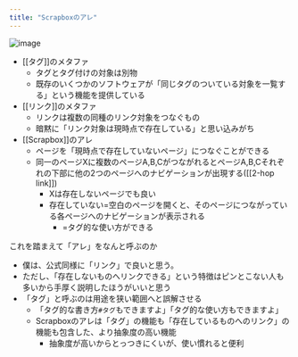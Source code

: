 ```yaml
---
title: "Scrapboxのアレ"
---
```


![image](https://gyazo.com/d2008da658054a7820ce06b8a5de5a6d/thumb/1000)
- [[タグ]]のメタファ
    - タグとタグ付けの対象は別物
    - 既存のいくつかのソフトウェアが「同じタグのついている対象を一覧する」という機能を提供している
- [[リンク]]のメタファ
    - リンクは複数の同種のリンク対象をつなぐもの
    - 暗黙に「リンク対象は現時点で存在している」と思い込みがち
- [[Scrapbox]]のアレ
    - ページを「現時点で存在していないページ」につなぐことができる
    - 同一のページXに複数のページA,B,CがつながれるとページA,B,Cそれぞれの下部に他の2つのページへのナビゲーションが出現する([[2-hop link]])
        - Xは存在しないページでも良い
        - 存在していない=空白のページを開くと、そのページにつながっている各ページへのナビゲーションが表示される
            - =タグ的な使い方ができる

これを踏まえて「アレ」をなんと呼ぶのか
- 僕は、公式同様に「リンク」で良いと思う。
- ただし、「存在しないものへリンクできる」という特徴はピンとこない人も多いから手厚く説明したほうがいいと思う
- 「タグ」と呼ぶのは用途を狭い範囲へと誤解させる
    - 「タグ的な書き方`#タグ`もできますよ」「タグ的な使い方もできますよ」
    - Scrapboxのアレは「タグ」の機能も「存在しているものへのリンク」の機能も包含した、より抽象度の高い機能
        - 抽象度が高いからとっつきにくいが、使い慣れると便利
